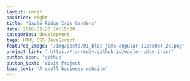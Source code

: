 ```yaml
---
layout: inner
position: right
title: 'Eagle Ridge Iris Gardens'
date: 2016-02-20 14:15:00
categories: development
tags: HTML CSS JavaScript
featured_image: '/img/posts/01_bloc-jams-angular-1130x864-2x.png'
project_link: ' https://janroddy.github.io/eagle-ridge-iris/'
button_icon: 'github'
button_text: 'Visit Project'
lead_text: 'A small business website'
---
```

